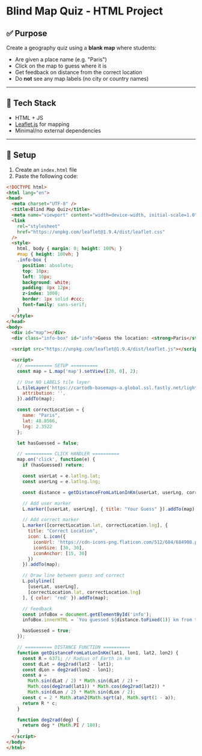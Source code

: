 # Blind Map Quiz - HTML Project

## ✅ Purpose

Create a geography quiz using a **blank map** where students:
- Are given a place name (e.g. "Paris")
- Click on the map to guess where it is
- Get feedback on distance from the correct location
- Do **not** see any map labels (no city or country names)

---

## 🧱 Tech Stack

- HTML + JS
- [Leaflet.js](https://leafletjs.com/) for mapping
- Minimal/no external dependencies

---

## 🔧 Setup

1. Create an `index.html` file
2. Paste the following code:

```html
<!DOCTYPE html>
<html lang="en">
<head>
  <meta charset="UTF-8" />
  <title>Blind Map Quiz</title>
  <meta name="viewport" content="width=device-width, initial-scale=1.0" />
  <link
    rel="stylesheet"
    href="https://unpkg.com/leaflet@1.9.4/dist/leaflet.css"
  />
  <style>
    html, body { margin: 0; height: 100%; }
    #map { height: 100vh; }
    .info-box {
      position: absolute;
      top: 10px;
      left: 10px;
      background: white;
      padding: 8px 12px;
      z-index: 1000;
      border: 1px solid #ccc;
      font-family: sans-serif;
    }
  </style>
</head>
<body>
  <div id="map"></div>
  <div class="info-box" id="info">Guess the location: <strong>Paris</strong></div>

  <script src="https://unpkg.com/leaflet@1.9.4/dist/leaflet.js"></script>

  <script>
    // ========== SETUP ==========
    const map = L.map('map').setView([20, 0], 2);

    // Use NO LABELS tile layer
    L.tileLayer('https://cartodb-basemaps-a.global.ssl.fastly.net/light_nolabels/{z}/{x}/{y}.png', {
      attribution: '',
    }).addTo(map);

    const correctLocation = {
      name: "Paris",
      lat: 48.8566,
      lng: 2.3522
    };

    let hasGuessed = false;

    // ========== CLICK HANDLER ==========
    map.on('click', function(e) {
      if (hasGuessed) return;

      const userLat = e.latlng.lat;
      const userLng = e.latlng.lng;

      const distance = getDistanceFromLatLonInKm(userLat, userLng, correctLocation.lat, correctLocation.lng);

      // Add user marker
      L.marker([userLat, userLng], { title: "Your Guess" }).addTo(map);

      // Add correct marker
      L.marker([correctLocation.lat, correctLocation.lng], {
        title: "Correct Location",
        icon: L.icon({
          iconUrl: 'https://cdn-icons-png.flaticon.com/512/684/684908.png',
          iconSize: [30, 30],
          iconAnchor: [15, 30]
        })
      }).addTo(map);

      // Draw line between guess and correct
      L.polyline([
        [userLat, userLng],
        [correctLocation.lat, correctLocation.lng]
      ], { color: 'red' }).addTo(map);

      // Feedback
      const infoBox = document.getElementById('info');
      infoBox.innerHTML = `You guessed ${distance.toFixed(1)} km from the correct location.`;

      hasGuessed = true;
    });

    // ========== DISTANCE FUNCTION ==========
    function getDistanceFromLatLonInKm(lat1, lon1, lat2, lon2) {
      const R = 6371; // Radius of Earth in km
      const dLat = deg2rad(lat2 - lat1);
      const dLon = deg2rad(lon2 - lon1);
      const a =
        Math.sin(dLat / 2) * Math.sin(dLat / 2) +
        Math.cos(deg2rad(lat1)) * Math.cos(deg2rad(lat2)) *
        Math.sin(dLon / 2) * Math.sin(dLon / 2);
      const c = 2 * Math.atan2(Math.sqrt(a), Math.sqrt(1 - a));
      return R * c;
    }

    function deg2rad(deg) {
      return deg * (Math.PI / 180);
    }
  </script>
</body>
</html>

